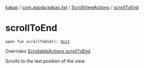 [kakao](../../index.md) / [com.agoda.kakao.list](../index.md) / [ScrollViewActions](index.md) / [scrollToEnd](./scroll-to-end.md)

# scrollToEnd

`open fun scrollToEnd(): `[`Unit`](https://kotlinlang.org/api/latest/jvm/stdlib/kotlin/-unit/index.html)

Overrides [ScrollableActions.scrollToEnd](../../com.agoda.kakao.common.actions/-scrollable-actions/scroll-to-end.md)

Scrolls to the last position of the view

